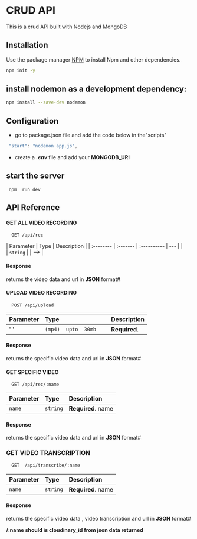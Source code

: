 # CRUD API

This is a crud API built with Nodejs and MongoDB

## Installation

Use the package manager [NPM](https://pip.pypa.io/en/stable/) to install Npm and other dependencies.

```bash
npm init -y
```

## install nodemon as a development dependency:

```bash
npm install --save-dev nodemon
```

## Configuration

- go to package.json file and add the code below in the"scripts"

```javascript
 "start": "nodemon app.js",
```

- create a **_.env_** file and add your **MONGODB_URI**

## start the server

```javavscript
 npm  run dev
```

## API Reference

#### GET ALL VIDEO RECORDING

```http
  GET /api/rec
```

| Parameter | Type     | Description |
| :-------- | :------- | :---------- | --- |
| `    `    | `string` |             | --> |

#### Response

returns the video data and url in **JSON** format#

#### UPLOAD VIDEO RECORDING

```http
  POST /api/upload
```

| Parameter | Type                   | Description   |
| :-------- | :--------------------- | :------------ |
| ' '       | `(mp4)  upto  30mb   ` | **Required**. |

#### Response

returns the specific video data and url in **JSON** format#

#### GET SPECIFIC VIDEO

```http
  GET /api/rec/:name
```

| Parameter | Type     | Description        |
| :-------- | :------- | :----------------- |
| `name`    | `string` | **Required**. name |

#### Response

returns the specific video data and url in **JSON** format#

### GET VIDEO TRANSCRIPTION

```http
  GET  /api/transcribe/:name
```

| Parameter | Type     | Description        |
| :-------- | :------- | :----------------- |
| `name`    | `string` | **Required**. name |

#### Response

returns the specific video data , video transcription and url in **JSON** format#

**/:name should is cloudinary_id from json data returned**
